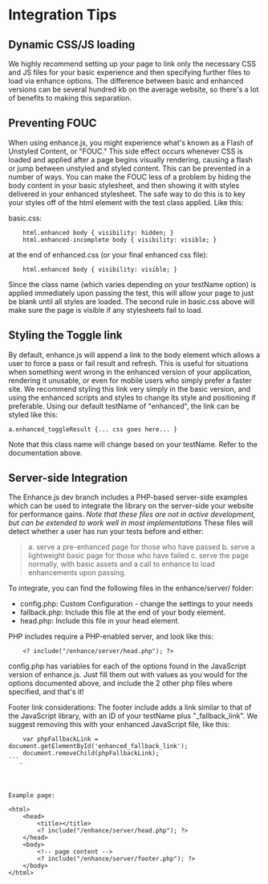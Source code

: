# Integration Tips #

## Dynamic CSS/JS loading ##
We highly recommend setting up your page to link only the necessary CSS and JS files for your basic experience
and then specifying further files to load via enhance options. The difference between basic and enhanced
versions can be several hundred kb on the average website, so there's a lot of benefits to making this separation.



## Preventing FOUC ##
When using enhance.js, you might experience what's known as a Flash of Unstyled Content, or "FOUC." This side effect occurs whenever CSS is loaded and applied after a page begins visually rendering, causing a flash or jump between unstyled and styled content. This can be prevented in a number of ways. You can make the FOUC less of a problem by hiding the body content in your basic stylesheet, and then showing it with styles delivered in your enhanced stylesheet. The safe way to do this is to key your styles off of the html element with the test class applied. Like this:

basic.css:
```
	html.enhanced body { visibility: hidden; }
	html.enhanced-incomplete body { visibility: visible; }
```
at the end of enhanced.css (or your final enhanced css file):
```
	html.enhanced body { visibility: visible; }
```

Since the class name (which varies depending on your testName option) is applied immediately upon passing the test, this will allow your page to just be blank until all styles are loaded. The second rule in basic.css above will make sure the page is visible if any stylesheets fail to load.




## Styling the Toggle link ##
By default, enhance.js will append a link to the body element which allows a user to force a pass or fail
result and refresh. This is useful for situations when something went wrong in the enhanced version of your
application, rendering it unusable, or even for mobile users who simply prefer a faster site. We recommend
styling this link very simply in the basic version, and using the enhanced scripts and styles to change
its style and positioning if preferable. Using our default testName of "enhanced", the link can be styled
like this:
```
a.enhanced_toggleResult {... css goes here... }
```
Note that this class name will change based on your testName. Refer to the documentation above.



## Server-side Integration ##

The Enhance.js dev branch includes a PHP-based server-side examples which can be used to integrate the library on the server-side your website for performance gains. _Note that these files are not in active development, but can be extended to work well in most implementations_ These files will detect whether a user has run your tests before and either:
> a. serve a pre-enhanced page for those who have passed
> b. serve a lightweight basic page for those who have failed
> c. serve the page normally, with basic assets and a call to enhance to load enhancements upon passing.


To integrate, you can find the following files in the enhance/server/ folder:
- config.php: Custom Configuration - change the settings to your needs
- fallback.php: Include this file at the end of your body element.
- head.php: Include this file in your head element.


PHP includes require a PHP-enabled server, and look like this:
```
	<? include("/enhance/server/head.php"); ?>
```
config.php has variables for each of the options found in the JavaScript version of enhance.js.
Just fill them out with values as you would for the options documented above, and include the 2 other php
files where specified, and that's it!


Footer link considerations:
The footer include adds a link similar to that of the JavaScript library, with an ID of your testName plus "_fallback\_link".
We suggest removing this with your enhanced JavaScript file, like this:
```
	var phpFallbackLink = document.getElementById('enhanced_fallback_link');
	document.removeChild(phpFallbackLink);
```_




Example page:
```
	<html>
		<head>
			<title></title>
			<? include("/enhance/server/head.php"); ?>
		</head>
		<body>
			<!-- page content -->
			<? include("/enhance/server/footer.php"); ?>
		</body>
	</html>
```